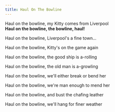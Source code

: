 ```yaml
---  
title: Haul On The Bowline  
---  
```

  
Haul on the bowline, my Kitty comes from Liverpool  
**Haul on the bowline, the bowline, haul!**  
  
Haul on the bowline, Liverpool's a fine town…  
  
Haul on the bowline, Kitty's on the game again  
  
Haul on the bowline, the good ship is a-rolling  
  
Haul on the bowline, the old man is a-growling  
  
Haul on the bowline, we'll either break or bend her  
  
Haul on the bowline, we're man enough to mend her  
  
Haul on the bowline, and bust the chafing leather  
  
Haul on the bowline, we'll hang for finer weather  